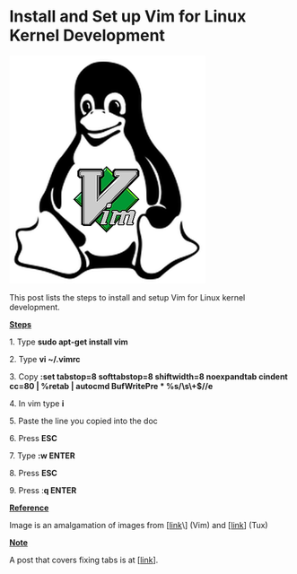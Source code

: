 # Install and Set up Vim for Linux Kernel Development

![tux_vim_logo](tux_vim_logo.png)

This post lists the steps to install and setup Vim for Linux kernel development.

**<u><span>Steps</span></u>**

1\. Type **sudo apt-get install vim**

2\. Type **vi ~/.vimrc**

3\. Copy **:set tabstop=8 softtabstop=8 shiftwidth=8 noexpandtab cindent cc=80 | %retab | autocmd BufWritePre \* %s/\\s\\+$//e**

4\. In vim type **i**

5\. Paste the line you copied into the doc

6\. Press **ESC**

7\. Type **:w ENTER**

8\. Press **ESC**

9\. Press :**q ENTER**

**<u><span>Reference</span></u>**

Image is an amalgamation of images from \[[<u><span>link</span></u>](https://en.wikipedia.org/wiki/Vim_(text_editor))\] (Vim) and \[[<u><span>link</span></u>](https://www.iconfinder.com/icons/367633/linux_tux_icon#size=128)\] (Tux)

**<u><span>Note</span></u>**

A post that covers fixing tabs is at \[[<u><span>link</span></u>](https://www.centennialsoftwaresolutions.com/blog/set-up-fix-a-buffer-for-linux-kernel-coding-style-in-vim)\].